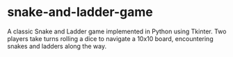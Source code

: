 # snake-and-ladder-game
A classic Snake and Ladder game implemented in Python using Tkinter. Two players take turns rolling a dice to navigate a 10x10 board, encountering snakes and ladders along the way.
